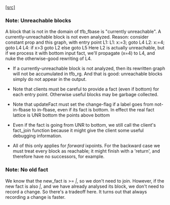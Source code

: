 [[src]](https://github.com/ghc/ghc/tree/master/compiler/cmm/Hoopl/Dataflow.hs)
### Note: Unreachable blocks

A block that is not in the domain of tfb_fbase is "currently unreachable".
A currently-unreachable block is not even analyzed.  Reason: consider
constant prop and this graph, with entry point L1:
  L1: x:=3; goto L4
  L2: x:=4; goto L4
  L4: if x>3 goto L2 else goto L5
Here L2 is actually unreachable, but if we process it with bottom input fact,
we'll propagate (x=4) to L4, and nuke the otherwise-good rewriting of L4.

* If a currently-unreachable block is not analyzed, then its rewritten
  graph will not be accumulated in tfb_rg.  And that is good:
  unreachable blocks simply do not appear in the output.

* Note that clients must be careful to provide a fact (even if bottom)
  for each entry point. Otherwise useful blocks may be garbage collected.

* Note that updateFact must set the change-flag if a label goes from
  not-in-fbase to in-fbase, even if its fact is bottom.  In effect the
  real fact lattice is
       UNR
       bottom
       the points above bottom

* Even if the fact is going from UNR to bottom, we still call the
  client's fact_join function because it might give the client
  some useful debugging information.

* All of this only applies for *forward* ixpoints.  For the backward
  case we must treat every block as reachable; it might finish with a
  'return', and therefore have no successors, for example.


### Note: No old fact

We know that the new_fact is >= _|_, so we don't need to join.  However,
if the new fact is also _|_, and we have already analysed its block,
we don't need to record a change.  So there's a tradeoff here.  It turns
out that always recording a change is faster.
